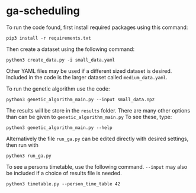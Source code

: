 # ga-scheduling

To run the code found, first install required packages using this command:
```
pip3 install -r requirements.txt
```

Then create a dataset using the following command:
```
python3 create_data.py -i small_data.yaml
```

Other YAML files may be used if a different sized dataset is desired. Included in the code is the larger dataset called `medium_data.yaml`.

To run the genetic algorithm use the code:
```
python3 genetic_algorithm_main.py --input small_data.npz 
```

The results will be store in the `results` folder. There are many other options than can be given to `genetic_algorithm_main.py` To see these, type:

```
python3 genetic_algorithm_main.py --help
```

Alternatively the file `run_ga.py` can be edited directly with desired settings, then run with 
```
python3 run_ga.py
```

To see a persons timetable, use the following command. `--input` may also be included if a choice of results file is needed.

```
python3 timetable.py --person_time_table 42
```